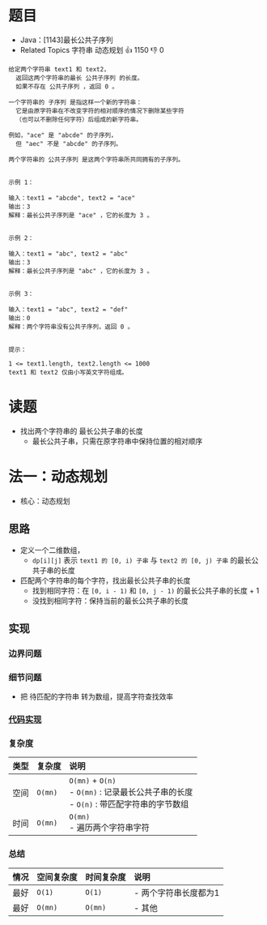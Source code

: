 # 题目

- Java：[1143]最长公共子序列
- Related Topics 字符串 动态规划 👍 1150 👎 0

```text
给定两个字符串 text1 和 text2，
  返回这两个字符串的最长 公共子序列 的长度。
  如果不存在 公共子序列 ，返回 0 。 

一个字符串的 子序列 是指这样一个新的字符串：
  它是由原字符串在不改变字符的相对顺序的情况下删除某些字符
  （也可以不删除任何字符）后组成的新字符串。 

例如，"ace" 是 "abcde" 的子序列，
  但 "aec" 不是 "abcde" 的子序列。 

两个字符串的 公共子序列 是这两个字符串所共同拥有的子序列。 


示例 1： 

输入：text1 = "abcde", text2 = "ace" 
输出：3  
解释：最长公共子序列是 "ace" ，它的长度为 3 。


示例 2： 

输入：text1 = "abc", text2 = "abc"
输出：3
解释：最长公共子序列是 "abc" ，它的长度为 3 。


示例 3： 

输入：text1 = "abc", text2 = "def"
输出：0
解释：两个字符串没有公共子序列，返回 0 。


提示： 

1 <= text1.length, text2.length <= 1000 
text1 和 text2 仅由小写英文字符组成。 
```

# 读题

- 找出两个字符串的 最长公共子串的长度
  - 最长公共子串，只需在原字符串中保持位置的相对顺序

# 法一：动态规划

- 核心：动态规划

## 思路

- 定义一个二维数组，
  - `dp[i][j]` 表示 `text1 的 [0, i) 子串` 与 `text2 的 [0, j) 子串` 的最长公共子串的长度
- 匹配两个字符串的每个字符，找出最长公共子串的长度
  - 找到相同字符：在 `[0, i - 1)` 和 `[0, j - 1)` 的最长公共子串的长度 + 1
  - 没找到相同字符：保持当前的最长公共子串的长度

## 实现

### 边界问题

### 细节问题

- 把 待匹配的字符串 转为数组，提高字符查找效率

### [代码实现](Demo01.java)

### 复杂度

类型 | 复杂度 | 说明
:--- |:--- |:---
空间 | `O(mn)` | `O(mn)` + `O(n)` </br> - `O(mn)` : 记录最长公共子串的长度 </br> - `O(n)` : 带匹配字符串的字节数组
时间 | `O(mn)` | `O(mn)` </br> - 遍历两个字符串字符

### 总结

情况 | 空间复杂度 | 时间复杂度 | 说明
:--- |:--- |:--- |:---
最好 | `O(1)` | `O(1)` | - 两个字符串长度都为1
最好 | `O(mn)` | `O(mn)` | - 其他
